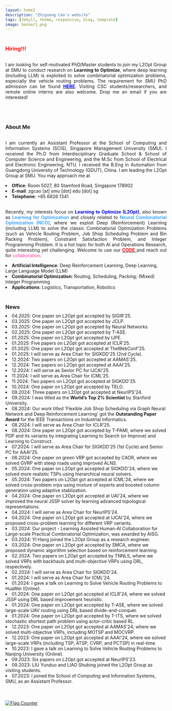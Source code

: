 ```yaml
---
layout: home2
description: "Zhiguang Cao's website"
tags: [Jekyll, theme, responsive, blog, template]
image: banner1.png
---
```

<h3 style="margin-bottom:0px;padding-top:20px;color:#FF0000">Hiring!!!</h3> <br>

<p align="justify">I am looking for self-motivated PhD/Master students to join my L2Opt Group at SMU to conduct research on <b>Learning to Optimize</b>, where deep learning (including LLM) is exploited to solve combinatorial optimization problems, especially the vehicle routing problems. The requirement for SMU PhD admission can be found <a href="https://scis.smu.edu.sg/programmes/PhD/admission-fees-scholarships"  target="_blank"> <font color="#0000FF"><b>HERE</b></font></a>. Visiting CSC students/researchers, and remote online interns are also welcome.  Drop me an email if you are interested! </p>
<br />


<h3 style="margin-bottom:0px;padding-top:20px;">About Me</h3> <br>

<p align="justify">I am currently an Assistant Professor at the School of Computing and Information Systems (SCIS), Singapore Management University (SMU). I received the Ph.D from Interdisciplinary Graduate School & School of Computer Science and Engineering, and the M.Sc from School of Electrical and Electronic Engineering, NTU. I received the B.Eng in Automation from Guangdong University of Technology (GDUT), China. I am leading the L2Opt Group at SMU. You may approach me at</p>
<li>	    
<b>Office</b>: Room 5027, 80 Stamford Road, Singapore 178902
</li>
<li>	    
<b>E-mail</b>: zgcao [at] smu [dot] edu [dot] sg
</li>
<li>	    
<b>Telephone</b>:  +65 6826 1341 
</li>
<br />


<p align="justify">Recently, my interests focus on <font color="#0000E3"><b>Learning to Optimize (L2Opt)</b></font>, also known as <font color="#47A7F7"><b>Learning for Optimization </b></font> and closely related to <font color="#47A7F7"><b>Neural Combinatorial Optimization (NCO)</b></font>, where we exploit Deep (Reinforcement) Learning (including LLM) to solve the classic Combinatorial Optimization Problems (such as Vehicle Routing Problem, Job Shop Scheduling Problem and Bin Packing Problem), Constraint Satisfaction Problem, and Integer Programming Problem. It is a hot topic for both AI and Operations Research, quite interesting yet challenging. Welcome to use our <a href="https://zhiguangcaosg.github.io/publications/"  target="_blank"> <font color="#FF0000"><b>CODE</b> </font></a> and reach out for <font color="#FF3396">collaboration</font>.
</p>
<li>	    
<b>Artificial Intelligence</b>:  Deep Reinforcement Learning, Deep Learning, Large Language Model (LLM)
</li>
<li>	    
<b>Combinatorial Optimization</b>:  Routing, Scheduling, Packing; (Mixed) Integer Programming
</li>
<li>	    
<b>Applications</b>: Logistics, Transportation, Robotics
</li>

<h3 style="margin-bottom:-8px;padding-top:20px;">News</h3> <br>

<li>	    
04.2025:  One paper on L2Opt got accepted by SIGIR'25.
</li>

<li>	    
03.2025:  One paper on L2Opt got accepted by JCLP.
</li>

<li>	    
03.2025:  One paper on L2Opt got accepted by Neural Networks.
</li>

<li>	    
02.2025:  One paper on L2Opt got accepted by T-ASE.
</li>

<li>	    
01.2025:  One paper on L2Opt got accepted by IJPE.
</li>

<li>	    
01.2025:  Five papers on L2Opt got accepted at ICLR'25.
</li>

<li>	    
01.2025:  One paper on L2Opt got accepted at TheWebConf'25.
</li>

<li>	    
01.2025:  I will serve as Area Chair for SIGKDD'25 (2nd Cycle).
</li>

<li>	    
12.2024:  Two papers on L2Opt got accepted at AAMAS'25.
</li>

<li>	    
12.2024:  Two papers on L2Opt got accepted at AAAI'25.
</li>

<li>	    
12.2024:  I will serve as Senior PC for IJCAI'25.
</li>

<li>	    
11.2024:  I will serve as Area Chair for ICML'25.
</li>
<li>	    
11.2024:  Two papers on L2Opt got accepted at SIGKDD'25.
</li>

<li>	    
10.2024:  One paper on L2Opt got accepted by TELO.
</li>

<li>	    
09.2024:  Three papers on L2Opt got accepted at NeurIPS'24.
</li>

<li>	    
09.2024:  I was titled as the <b> World’s Top 2% Scientist </b> by Stanford University.
</li>

<li>	    
08.2024:  Our work titled 'Flexible Job Shop Scheduling via Graph Neural Network and Deep Reinforcement Learning' got the <b>Outstanding Paper Award</b> for the IEEE Transactions on Industrial Informatics.
</li>
<li>	    
08.2024:  I will serve as Area Chair for ICLR'25.
</li>

<li>	    
08.2024:  One paper on L2Opt got accepted by T-PAMI, where we solved PDP and its variants by integrating Learning to Search (or Improve) and Learning to Construct.
</li>

<li>	    
07.2024:  I will serve as Area Chair for SIGKDD'25 (1st Cycle) and Senior PC for AAAI'25.
</li>

<li>	    
06.2024:  One paper on green VRP got accepted by CAOR, where we solved GVRP with steep roads using improved ALNS.
</li>

<li>	    
05.2024:  One paper on L2Opt got accepted at SIGKDD'24, where we solved more realistic TSPs using hierarchical neural solvers.
</li>

<li>	    
05.2024:  Two papers on L2Opt got accepted at ICML'24, where we solved cross-problem vrps using mixture of experts and boosted column generation using adaptive stablization.
</li>

<li>	    
04.2024:  One paper on L2Opt got accepted at UAI'24, where we improved the neural JSSP solver by learning advanced topological representations.
</li>

<li>	    
04.2024:  I will serve as Area Chair for NeurIPS'24.
</li>

<li>	    
04.2024:  One paper on L2Opt got accepted at IJCAI'24, where we proposed cross-problem learning for different VRP variants.
</li>

<li>	    
03.2024:  Our project - Learning Assisted Human-AI Collaboration for Large-scale Practical Combinatorial Optimization, was awarded by AISG. 
</li>

<li>	    
03.2024:  YI Hang joined the L2Opt Group as a research engineer. 
</li>

<li>	    
03.2024:  One paper on L2Opt got accepted by SMCA, where we proposed dynamic algorithm selection based on reinforcement learning.
</li>

<li>	    
02.2024:  Two papers on L2Opt got accepted by TNNLS, where we solved VRPs with backhauls and multi-objective VRPs using DRL, respectively.
</li>

<li>	    
02.2024:  I will serve as Area Chair for SIGKDD'24.
</li>

<li>	    
01.2024:  I will serve as Area Chair for ICML'24.
</li>

<li>	    
01.2024:  I gave a talk on Learning to Solve Vehicle Routing Problems to HuaWei (Online).
</li>

<li>	    
01.2024:  One paper on L2Opt got accepted at ICLR'24, where we solved JSSP using DRL based improvement heuristic.
</li>

<li>	    
01.2024:  One paper on L2Opt got accepted by T-ASE, where we solved large-scale UAV routing using DRL based divide-and-conquer.
</li>

<li>	    
01.2024:  One paper on L2Opt got accepted by T-ITS, where we solved stochastic shortest path problem using actor-critic based RL.
</li>

<li>	    
12.2023:  One paper on L2Opt got accepted at AAMAS'24, where we solved multi-objective VRPs, including MOTSP and MOCVRP.
</li>

<li>	    
12.2023:  One paper on L2Opt got accepted at AAAI'24, where we solved large-scale VRPs (including TSP, ATSP, CVRP, and PCTSP) in real-time.
</li>

<li>	    
10.2023:  I gave a talk on Learning to Solve Vehicle Routing Problems to Nanjing University (Online).
</li>

<li>	    
09.2023:  Six papers on L2Opt got accepted at NeurIPS'23.
</li>

<li>	    
09.2023:  LIU Yunduo and LIAO Shubing joined the L2Opt Group as visiting students.
</li>
<li>	    
07.2023: I joined the School of Computing and Information Systems, SMU, as an Assistant Professor.
</li>

<br>
<br>
<br>
<a href="https://info.flagcounter.com/MtD5"><img src="https://s11.flagcounter.com/count2/MtD5/bg_FFFFFF/txt_000000/border_CCCCCC/columns_2/maxflags_10/viewers_0/labels_0/pageviews_0/flags_0/percent_0/" alt="Flag Counter" border="0"></a>
